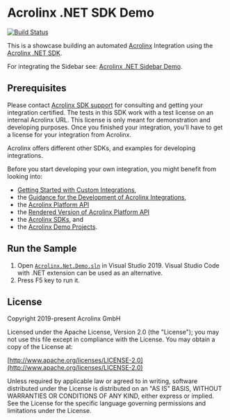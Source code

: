 # Acrolinx .NET SDK Demo

[![Build Status](https://travis-ci.com/acrolinx/sdk-demo-dotnet.svg?branch=master)](https://travis-ci.com/acrolinx/sdk-demo-dotnet)

This is a showcase building an automated [Acrolinx](https://www.acrolinx.com/) Integration using the [Acrolinx .NET SDK](https://github.com/acrolinx/sdk-dotnet).

For integrating the Sidebar see: [Acrolinx .NET Sidebar Demo](https://github.com/acrolinx/acrolinx-sidebar-demo-dotnet).

## Prerequisites

Please contact [Acrolinx SDK support](https://github.com/acrolinx/acrolinx-coding-guidance/blob/master/topics/sdk-support.md)
for consulting and getting your integration certified.
The tests in this SDK work with a test license on an internal Acrolinx URL.
This license is only meant for demonstration and developing purposes.
Once you finished your integration, you'll have to get a license for your integration from Acrolinx.
  
Acrolinx offers different other SDKs, and examples for developing integrations.

Before you start developing your own integration, you might benefit from looking into:

* [Getting Started with Custom Integrations](https://docs.acrolinx.com/customintegrations),
* the [Guidance for the Development of Acrolinx Integrations](https://github.com/acrolinx/acrolinx-coding-guidance),
* the [Acrolinx Platform API](https://github.com/acrolinx/platform-api)
* the [Rendered Version of Acrolinx Platform API](https://acrolinxapi.docs.apiary.io/#)
* the [Acrolinx SDKs](https://github.com/acrolinx?q=sdk), and
* the [Acrolinx Demo Projects](https://github.com/acrolinx?q=demo).

## Run the Sample

1. Open [`Acrolinx.Net.Demo.sln`](Acrolinx.Net.Demo.sln) in Visual Studio 2019. Visual Studio Code with .NET extension can be used as an alternative.
2. Press F5 key to run it.

## License

Copyright 2019-present Acrolinx GmbH

Licensed under the Apache License, Version 2.0 (the "License");
you may not use this file except in compliance with the License.
You may obtain a copy of the License at:

[http://www.apache.org/licenses/LICENSE-2.0](http://www.apache.org/licenses/LICENSE-2.0)

Unless required by applicable law or agreed to in writing, software
distributed under the License is distributed on an "AS IS" BASIS,
WITHOUT WARRANTIES OR CONDITIONS OF ANY KIND, either express or implied.
See the License for the specific language governing permissions and
limitations under the License.
